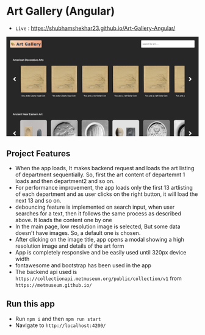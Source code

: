 # Art Gallery (Angular)

 - `Live` : <https://shubhamshekhar23.github.io/Art-Gallery-Angular/>

![Project preview](docs/preview.png)

## Project Features

- When the app loads, It makes backend request and loads the art listing of department sequentially. So, first the art content of departemnt 1 loads and then department2 and so on.
- For performance improvement, the app loads only the first 13 artlisting of each department and as user clicks on the right button, it will load the next 13 and so on.
- debouncing feature is implemented on search input, when user searches for a text, then it follows the same process as described above. It loads the content one by one
- In the main page, low resolution image is selected, But some data doesn't have images. So, a default one is chosen.
- After clicking on the image title, app opens a modal showing a high resolution image and details of the art form
- App is completely responsive and be easily used until 320px device width
- fontawesome and bootstrap has been used in the app
- The backend api used is `https://collectionapi.metmuseum.org/public/collection/v1` from `https://metmuseum.github.io/`

## Run this app

- Run `npm i` and then `npm run start`
- Navigate to `http://localhost:4200/`
